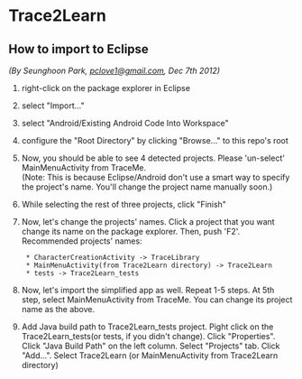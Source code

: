 Trace2Learn
===========

How to import to Eclipse
------------------------
_(By Seunghoon Park, pclove1@gmail.com, Dec 7th 2012)_

1. right-click on the package explorer in Eclipse

2. select "Import..."

3. select "Android/Existing Android Code Into Workspace"

4. configure the "Root Directory" by clicking "Browse..." to this repo's root

5. Now, you should be able to see 4 detected projects. Please 'un-select' MainMenuActivity from TraceMe.<br />(Note: This is because Eclipse/Android don't use a smart way to specify the project's name. You'll change the project name manually soon.)

6. While selecting the rest of three projects, click "Finish"

7. Now, let's change the projects' names. Click a project that you want change its name on the package explorer. Then, push 'F2'. Recommended projects' names:

		* CharacterCreationActivity -> TraceLibrary
		* MainMenuActivity(from Trace2Learn directory) -> Trace2Learn
		* tests -> Trace2Learn_tests

8. Now, let's import the simplified app as well. Repeat 1-5 steps. At 5th step, select MainMenuActivity from TraceMe. You can change its project name as the above.

9. Add Java build path to Trace2Learn_tests project. Pight click on the Trace2Learn_tests(or tests, if you didn't change). Click "Properties". Click "Java Build Path" on the left column. Select "Projects" tab. Click "Add...". Select Trace2Learn (or MainMenuActivity from Trace2Learn directory)
